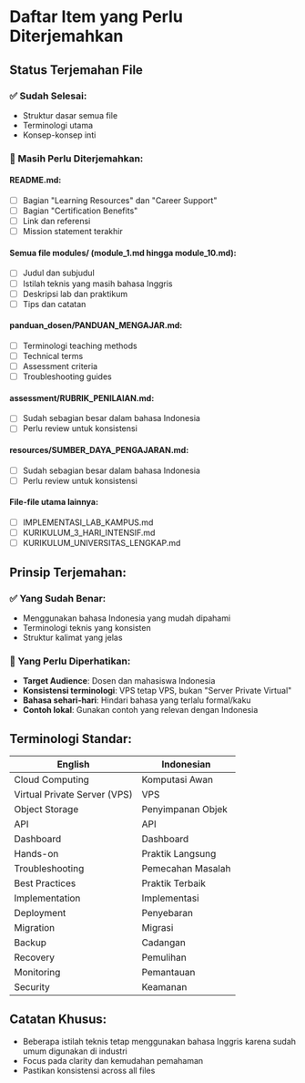 # Daftar Item yang Perlu Diterjemahkan

## Status Terjemahan File

### ✅ Sudah Selesai:
- Struktur dasar semua file
- Terminologi utama
- Konsep-konsep inti

### 🔄 Masih Perlu Diterjemahkan:

#### **README.md:**
- [ ] Bagian "Learning Resources" dan "Career Support"
- [ ] Bagian "Certification Benefits"
- [ ] Link dan referensi
- [ ] Mission statement terakhir

#### **Semua file modules/ (module_1.md hingga module_10.md):**
- [ ] Judul dan subjudul
- [ ] Istilah teknis yang masih bahasa Inggris
- [ ] Deskripsi lab dan praktikum
- [ ] Tips dan catatan

#### **panduan_dosen/PANDUAN_MENGAJAR.md:**
- [ ] Terminologi teaching methods
- [ ] Technical terms
- [ ] Assessment criteria
- [ ] Troubleshooting guides

#### **assessment/RUBRIK_PENILAIAN.md:**
- [ ] Sudah sebagian besar dalam bahasa Indonesia
- [ ] Perlu review untuk konsistensi

#### **resources/SUMBER_DAYA_PENGAJARAN.md:**
- [ ] Sudah sebagian besar dalam bahasa Indonesia
- [ ] Perlu review untuk konsistensi

#### **File-file utama lainnya:**
- [ ] IMPLEMENTASI_LAB_KAMPUS.md
- [ ] KURIKULUM_3_HARI_INTENSIF.md
- [ ] KURIKULUM_UNIVERSITAS_LENGKAP.md

## Prinsip Terjemahan:

### ✅ Yang Sudah Benar:
- Menggunakan bahasa Indonesia yang mudah dipahami
- Terminologi teknis yang konsisten
- Struktur kalimat yang jelas

### 🎯 Yang Perlu Diperhatikan:
- **Target Audience**: Dosen dan mahasiswa Indonesia
- **Konsistensi terminologi**: VPS tetap VPS, bukan "Server Private Virtual"
- **Bahasa sehari-hari**: Hindari bahasa yang terlalu formal/kaku
- **Contoh lokal**: Gunakan contoh yang relevan dengan Indonesia

## Terminologi Standar:

| English | Indonesian |
|---------|------------|
| Cloud Computing | Komputasi Awan |
| Virtual Private Server (VPS) | VPS |
| Object Storage | Penyimpanan Objek |
| API | API |
| Dashboard | Dashboard |
| Hands-on | Praktik Langsung |
| Troubleshooting | Pemecahan Masalah |
| Best Practices | Praktik Terbaik |
| Implementation | Implementasi |
| Deployment | Penyebaran |
| Migration | Migrasi |
| Backup | Cadangan |
| Recovery | Pemulihan |
| Monitoring | Pemantauan |
| Security | Keamanan |

## Catatan Khusus:
- Beberapa istilah teknis tetap menggunakan bahasa Inggris karena sudah umum digunakan di industri
- Focus pada clarity dan kemudahan pemahaman
- Pastikan konsistensi across all files

